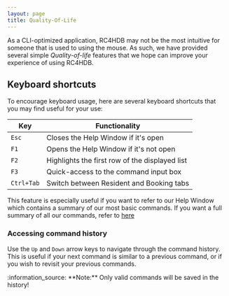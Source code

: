 ```yaml
---
layout: page
title: Quality-Of-Life
---
```

As a CLI-optimized application, RC4HDB may not be the most intuitive for someone that is used to using the mouse. As
such, we have provided several simple *Quality-of-life* features that we hope can improve your experience of using RC4HDB.

## Keyboard shortcuts

To encourage keyboard usage, here are several keyboard shortcuts that you may find useful for your use:

Key | Functionality
----|------------------
`Esc`| Closes the Help Window if it's open
`F1` | Opens the Help Window if it's not open
`F2` | Highlights the first row of the displayed list
`F3` | Quick-access to the command input box
`Ctrl+Tab` | Switch between Resident and Booking tabs

This feature is especially useful if you want to refer to our Help Window which contains a summary of our most basic
commands. If you want a full summary of all our commands, refer to [here](command-summary.md)

### Accessing command history

Use the `Up` and `Down` arrow keys to navigate through the command history. This
is useful if your next command is similar to a previous command, or if you wish to revisit
your previous commands.

<div markdown="span" class="alert alert-info">:information_source: **Note:**
Only valid commands will be saved in the history!
</div>
